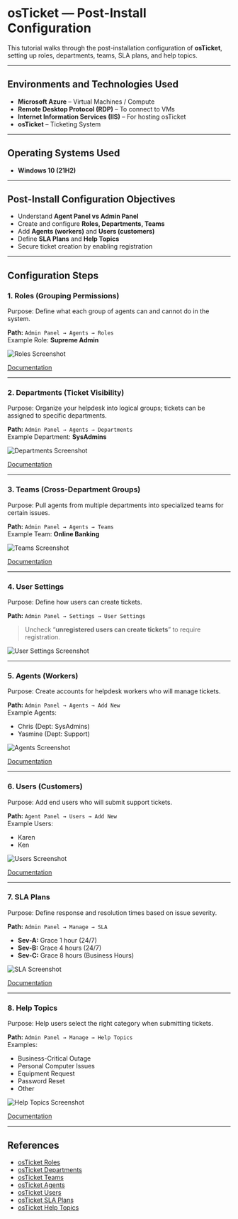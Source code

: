 # osTicket — Post-Install Configuration

This tutorial walks through the post-installation configuration of **osTicket**, setting up roles, departments, teams, SLA plans, and help topics.

---

## Environments and Technologies Used

- **Microsoft Azure** – Virtual Machines / Compute  
- **Remote Desktop Protocol (RDP)** – To connect to VMs  
- **Internet Information Services (IIS)** – For hosting osTicket  
- **osTicket** – Ticketing System

---

## Operating Systems Used

- **Windows 10 (21H2)**  

---

## Post-Install Configuration Objectives

- Understand **Agent Panel vs Admin Panel**
- Create and configure **Roles, Departments, Teams**
- Add **Agents (workers)** and **Users (customers)**
- Define **SLA Plans** and **Help Topics**
- Secure ticket creation by enabling registration

---

## Configuration Steps

### 1. Roles (Grouping Permissions)

Purpose: Define what each group of agents can and cannot do in the system.

**Path:** `Admin Panel → Agents → Roles`  
Example Role: **Supreme Admin**  

![Roles Screenshot](https://via.placeholder.com/600x300.png?text=Roles+Configuration+Screenshot)

[Documentation](https://docs.osticket.com/en/latest/Admin/Agents/Roles.html)

---

### 2. Departments (Ticket Visibility)

Purpose: Organize your helpdesk into logical groups; tickets can be assigned to specific departments.

**Path:** `Admin Panel → Agents → Departments`  
Example Department: **SysAdmins**

![Departments Screenshot](https://via.placeholder.com/600x300.png?text=Departments+Configuration+Screenshot)

[Documentation](https://docs.osticket.com/en/latest/Admin/Agents/Departments.html)

---

### 3. Teams (Cross-Department Groups)

Purpose: Pull agents from multiple departments into specialized teams for certain issues.

**Path:** `Admin Panel → Agents → Teams`  
Example Team: **Online Banking**

![Teams Screenshot](https://via.placeholder.com/600x300.png?text=Teams+Configuration+Screenshot)

[Documentation](https://docs.osticket.com/en/latest/Admin/Agents/Teams.html)

---

### 4. User Settings

Purpose: Define how users can create tickets.

**Path:** `Admin Panel → Settings → User Settings`  
> Uncheck “**unregistered users can create tickets**” to require registration.

![User Settings Screenshot](https://via.placeholder.com/600x300.png?text=User+Settings+Screenshot)

---

### 5. Agents (Workers)

Purpose: Create accounts for helpdesk workers who will manage tickets.

**Path:** `Admin Panel → Agents → Add New`  
Example Agents:  
- Chris (Dept: SysAdmins) 
- Yasmine (Dept: Support) 

![Agents Screenshot](https://via.placeholder.com/600x300.png?text=Agents+Configuration+Screenshot)

[Documentation](https://docs.osticket.com/en/latest/Admin/Agents/Agents.html)

---

### 6. Users (Customers)

Purpose: Add end users who will submit support tickets.

**Path:** `Agent Panel → Users → Add New`  
Example Users:  
- Karen  
- Ken  

![Users Screenshot](https://via.placeholder.com/600x300.png?text=Users+Configuration+Screenshot)

[Documentation](https://docs.osticket.com/en/latest/Agent/Users/User%20Directory.html)

---

### 7. SLA Plans

Purpose: Define response and resolution times based on issue severity.

**Path:** `Admin Panel → Manage → SLA`  
- **Sev-A:** Grace 1 hour (24/7)  
- **Sev-B:** Grace 4 hours (24/7)  
- **Sev-C:** Grace 8 hours (Business Hours)

![SLA Screenshot](https://via.placeholder.com/600x300.png?text=SLA+Plans+Screenshot)

[Documentation](https://docs.osticket.com/en/latest/Admin/Manage/SLA%20Plans.html)

---

### 8. Help Topics

Purpose: Help users select the right category when submitting tickets.

**Path:** `Admin Panel → Manage → Help Topics`  
Examples:  
- Business-Critical Outage  
- Personal Computer Issues  
- Equipment Request  
- Password Reset  
- Other  

![Help Topics Screenshot](https://via.placeholder.com/600x300.png?text=Help+Topics+Screenshot)

[Documentation](https://docs.osticket.com/en/latest/Admin/Manage/Help%20Topic.html)

---

## References

- [osTicket Roles](https://docs.osticket.com/en/latest/Admin/Agents/Roles.html)  
- [osTicket Departments](https://docs.osticket.com/en/latest/Admin/Agents/Departments.html)  
- [osTicket Teams](https://docs.osticket.com/en/latest/Admin/Agents/Teams.html)  
- [osTicket Agents](https://docs.osticket.com/en/latest/Admin/Agents/Agents.html)  
- [osTicket Users](https://docs.osticket.com/en/latest/Agent/Users/User%20Directory.html)  
- [osTicket SLA Plans](https://docs.osticket.com/en/latest/Admin/Manage/SLA%20Plans.html)  
- [osTicket Help Topics](https://docs.osticket.com/en/latest/Admin/Manage/Help%20Topic.html)
